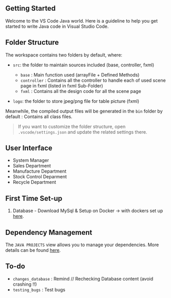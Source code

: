 ## Getting Started

Welcome to the VS Code Java world. Here is a guideline to help you get started to write Java code in Visual Studio Code.

## Folder Structure

The workspace contains two folders by default, where:

- `src`: the folder to maintain sources included (base, controller, fxml)
    - `base` : Main function used (arrayFile + Defined Methods)
    - `controller` : Contains all the controller to handle each of used scene page in fxml (listed in fxml Sub-Folder)
    - `fxml` : Contains all the design code for all the scene page

- `logo`: the folder to store jpeg/png file for table picture (fxml)

Meanwhile, the compiled output files will be generated in the `bin` folder by default : Contains all class files.

> If you want to customize the folder structure, open `.vscode/settings.json` and update the related settings there.

## User Interface
- System Manager
- Sales Department
- Manufacture Department
- Stock Control Deparment
- Recycle Department


## First Time Set-up
1. Database - Download MySql & Setup on Docker -> with dockers set up [here](https://dev.mysql.com/doc/mysql-installation-excerpt/8.0/en/docker-mysql-getting-started.html).

## Dependency Management

The `JAVA PROJECTS` view allows you to manage your dependencies. More details can be found [here](https://github.com/microsoft/vscode-java-dependency#manage-dependencies).


## To-do
- `changes_database` : Remind // Rechecking Database content (avoid crashing !!)
- `testing_bugs` : Test bugs